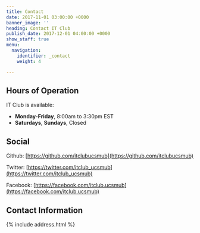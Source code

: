 ```yaml
---
title: Contact
date: 2017-11-01 03:00:00 +0000
banner_image: ''
heading: Contact IT Club
publish_date: 2017-12-01 04:00:00 +0000
show_staff: true
menu:
  navigation:
    identifier: _contact
    weight: 4

---
```

## Hours of Operation

IT Club is available:

* **Monday-Friday**, 8:00am to 3:30pm EST
* **Saturdays**, **Sundays**, Closed

## Social

Github: [https://github.com/itclubucsmub](https://github.com/itclubucsmub)

Twitter: [https://twitter.com/itclub_ucsmub](https://twitter.com/itclub_ucsmub)

Facebook: [https://facebook.com/itclub.ucsmub](https://facebook.com/itclub.ucsmub)

## Contact Information

{% include address.html %}